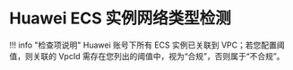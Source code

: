 # Huawei ECS 实例网络类型检测

!!! info "检查项说明"
Huawei  账号下所有 ECS 实例已关联到 VPC；若您配置阈值，则关联的 VpcId 需存在您列出的阈值中，视为“合规”，否则属于“不合规”。
